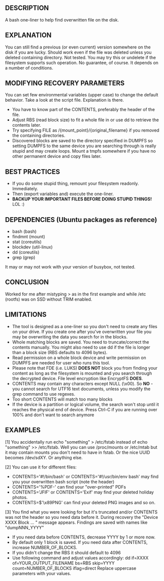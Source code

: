 DESCRIPTION
-----------

A bash one-liner to help find overwritten file on the disk.

EXPLANATION
-----------

You can still find a previous (or even current) version somewhere on the disk if you are lucky.
Should work even if the file was deleted unless you deleted containing directory.
Not tested. You may try this or undelete if the filesystem supports such operation.
No guarantee, of course. It depends on a number of conditions.

MODIFYING RECOVERY PARAMETERS
-----------------------------

You can set few environmental variables (upper case) to change the default behavior.
Take a look at the script file. Explanation is there.
- You have to know part of the CONTENTS, preferably the header of the file.
- Adjust RBS (read block size) to fit a whole file in or use dd to retrieve the contents later.
- Try specifying FILE as /{mount_point}/{original_filename} if you removed the containing directories.
- Discovered blocks are saved to the directory specified in DUMPFS so setting DUMPFS to the same device you are searching through is really stupid and may create loops.
Mount a tmpfs somewhere if you have no other permanent device and copy files later.

BEST PRACTICES
--------------

- If you do some stupid thing, remount your filesystem readonly. Immediately.
- Then (export variables and) execute the one-liner.
- **BACKUP YOUR IMPORTANT FILES BEFORE DOING STUPID THINGS!** LOL :)

DEPENDENCIES (Ubuntu packages as reference)
------------

- bash (bash)
- findmnt (mount)
- stat (coreutils)
- blockdev (util-linux)
- dd (coreutils)
- grep (grep)

It may or may not work with your version of busybox, not tested.

CONCLUSION
----------

Worked for me after mistyping > as in the first example and while /etc (rootfs) was on SSD without TRIM enabled.

LIMITATIONS
-----------

- The tool is designed as a one-liner so you don't need to create any files on your drive.
  If you create one after you've overwritten your file you may be overwriting the data you search for in the blocks.
- Whole matching blocks are saved. You need to truncate/correct the contents manually. You might also need to use dd if the file is longer than a block size (RBS defaults to 4096 bytes).
- Read permission on a whole block device and write permission on DUMPFS are needed for user who runs this tool.
- Please note that FDE (i.e. LUKS) **DOES NOT** block you from finding your content as long as the filesystem is mounted and you search through the decrypted device.
  File level encryption like EncryptFS **DOES**.
- CONTENTS may contain any characters except NULL (\x00).
  So **NO** - you cannot search for UTF16 text documents, unless you modify the grep command to use regexes.
- Too short CONTENTS will match too many blocks
- If the device is a partition or logical volume, the search won't stop until it reaches the physical end of device.
  Press Ctrl-C if you are running over 100% and don't want to search anymore 

EXAMPLES
--------

[1]
You accidentally run echo "something" > /etc/fstab instead of echo "something" >> /etc/fstab.
Well you can use /proc/mounts or /etc/mtab but it may contain mounts you don't need to have in fstab.
Or the nice UUID becomes /dev/sdXY. Or anything else.

[2]
You can use it for different files:
  - CONTENTS='#!/bin/bash' or CONTENTS='#!/usr/bin/env bash' may find you your overwritten bash script (note the header)
  - CONTENTS='%PDF-' can find your "over-printed" PDFs
  - CONTENTS='JFIF' or CONTENTS='Exif' may find your deleted holiday photos.
  - CONTENTS=$'\x89PNG' can find your deleted PNG images
and so on.

[3]
You find what you were looking for but it's truncated and/or CONTENTS was not the header so you need data before it.
During recovery the "Device XXXX Block ... " message appears.
Findings are saved with names like "dumpNNN_YYYY"
- If you need data before CONTENTS, decrease YYYY by 1 or more now.
- By default only 1 block is saved. If you need data after CONTENTS, increase NUMBER_OF_BLOCKS.
- If you didn't change the RBS it should default to 4096
- Use following command and adjust values accordingly:
  dd if=XXXX of=YOUR_OUTPUT_FILENAME bs=RBS skip=YYYY count=NUMBER_OF_BLOCKS iflag=direct
  Replace uppercase parameters with your values.


